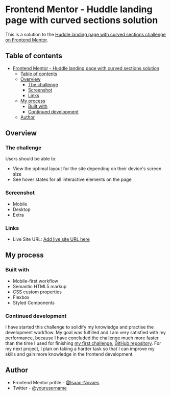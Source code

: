 # Frontend Mentor - Huddle landing page with curved sections solution

This is a solution to the [Huddle landing page with curved sections challenge on Frontend Mentor](https://www.frontendmentor.io/challenges/huddle-landing-page-with-curved-sections-5ca5ecd01e82137ec91a50f2). 

## Table of contents

- [Frontend Mentor - Huddle landing page with curved sections solution](#frontend-mentor---huddle-landing-page-with-curved-sections-solution)
  - [Table of contents](#table-of-contents)
  - [Overview](#overview)
    - [The challenge](#the-challenge)
    - [Screenshot](#screenshot)
    - [Links](#links)
  - [My process](#my-process)
    - [Built with](#built-with)
    - [Continued development](#continued-development)
  - [Author](#author)


## Overview

### The challenge

Users should be able to:

- View the optimal layout for the site depending on their device's screen size
- See hover states for all interactive elements on the page

### Screenshot

- Mobile[](./screenshot.jpg)
- Desktop[](./screenshot.jpg)
- Extra[](./screenshot.jpg)

### Links


- Live Site URL: [Add live site URL here](https://your-live-site-url.com)

## My process

### Built with

- Mobile-first workflow
- Semantic HTML5 markup
- CSS custom properties
- Flexbox
- Styled Components


### Continued development

I have started this challenge to solidify my knowledge and practise the development workflow. My goal was fulfilled and I am very satisfied with my performance, because I have concluded the challenge much more faster than the time I used for finishing [my first challenge](https://github.com/isaacnovaes/huddle-landing-page-with-curved-sections), [GitHub repository](https://github.com/isaacnovaes/fylo-dark-theme-landing-page). For my next project, I plan on taking a harder task so that I can improve my skills and gain more knowledge in the frontend development.

## Author

- Frontend Mentor prifile - [@Isaac-Novaes](https://www.frontendmentor.io/profile/Isaac-Novaes)
- Twitter - [@yourusername](https://www.twitter.com/yourusername)
